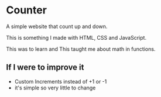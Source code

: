 # Counter
A simple website that count up and down.

This is something I made with HTML, CSS and JavaScript.

This was to learn and This taught me about math in functions.

## If I were to improve it
- Custom Increments instead of +1 or -1
- it's simple so very little to change
